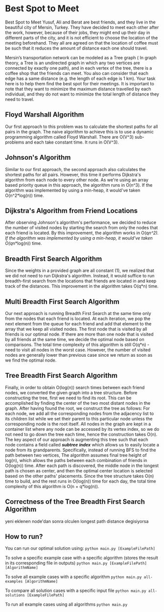 # Best Spot to Meet

Best Spot to Meet
Yusuf, Ali and Berat are best friends, and they live in the beautiful city of Mersin, Turkey. They have decided to meet 
each other after the work, however, because of their jobs, they might end up their day in different parts of the city, 
and it is not efficient to choose the location of the meeting beforehand. They all are agreed on that the location of 
coffee must be such that it reduces the amount of distance each one should travel.

Mersin’s transportation network can be modeled as a Tree graph ( In graph theory, a Tree is an undirected graph in which
any two vertices are connected by exactly one path), and in each vertex of the tree, there is a coffee shop that the 
friends can meet. You also can consider that each edge has a same distance (e.g. the length of each edge is 1 km). Your
task here is to help them find the best spot for their meetings. It is important to note that they want to minimize 
the maximum distance travelled by each individual, and they do not want to minimize the total length of distance they 
need to travel.

## Floyd Warshall Algorithm

Our first approach to this problem was to calculate the shortest paths for all pairs in the graph. The naive algorithm
to achieve this is to use a dynamic programming algorithm called Floyd Warshall. There are O(V^3) sub-problems and each
take constant time. It runs in O(V^3).

## Johnson's Algorithm

Similar to our first approach, the second approach also calculates the shortest paths for all pairs. However, this time
it performs Dijkstra's algorithm from each node to every other node. As we're using an array based priority queue in
this approach, the algorithm runs in O(n^3). If the algorithm was implemented by using a min-heap, it would've taken
O(n^2*log(n)) time.

## Dijkstra's Algorithm from Friend Locations

After observing Johnson's algorithm's performance, we decided to reduce the number of visited nodes by starting the
search from only the nodes that each friend is located. By this improvement, the algorithm works in O(q*n^2). 
If the algorithm was implemented by using a min-heap, it would've taken O(q*n*log(n)) time.

## Breadth First Search Algorithm

Since the weights in a provided graph are all constant (1), we realized that we did not need to run Dijkstra's 
algorithm. Instead, it would suffice to run breadth-first search from the locations that friends are located in and
keep track of the distances. This improvement in the algorithm takes O(q*n) time.

## Multi Breadth First Search Algorithm

Our next approach is running Breadth First Search at the same time only from the nodes that each friend is located. 
At each iteration, we pop the next element from the queue for each friend and add that element to the array that we 
keep all visited nodes. The first node that is visited by all friends is our optimal node. If there are more than one
node that is visited by all friends at the same time, we decide the optimal node based on comparisons. The total time 
complexity of this algorithm is still O(q*n) - need to visit all nodes in the worst case. However, the number of visited 
nodes are generally lower than previous case since we return as soon as we find the optimal node.

## Tree Breadth First Search Algorithm

Finally, in order to obtain O(log(n)) search times between each friend nodes, we converted the given graph into a tree
structure. Before constructing the tree, first we need to find its root. This can be accomplished by finding the
center of the two most distant nodes in the graph. After having found the root, we construct the tree as follows: 
For each node, we add all the corresponding nodes from the adjacency list to its children list while we set their parent to this
particular node unless the corresponding node is the root itself. All nodes in the graph are kept in a container list
where any node can be accessed by its vertex index, so we do not need to go down the tree each time, hence the construction
takes O(n). The key aspect of our approach is augmenting this tree such that each node contains a field called **_subtree_** 
**_index_** which allows us to easily locate a node from its grandparents. Specifically, instead of running BFS to find
the path between two vertices, The algorithm assumes final tree height of log(n),
which allows the paths between each combination of friends in O(log(n)) time. After each path is discovered, the middle
node in the longest path is chosen as center, and then the optimal center location is selected based on the other paths'
placements. Since the tree structure takes O(n) time to build, and the rest runs in O(log(n)) time for each day,
the total time complexity of this algorithm is O(n + q*log(n)).

## Correctness of the Tree Breadth First Search Algorithm

yeni eklenen node'dan sonra olculen longest path distance degisiyorsa

## How to run?
You can run our optimal solution using:
```python main.py [ExampleFilePath]```

To solve a specific example case with a specific algorithm (stores the result in its corresponding file in outputs)
```python main.py [ExampleFilePath] [AlgorithmName]```

To solve all example cases with a specific algorithm
```python main.py all-examples [AlgorithmName]```

To compare all solution cases with a specific input file
```python main.py all-solutions [ExampleFilePath]```

To run all example cases using all algorithms
```python main.py```